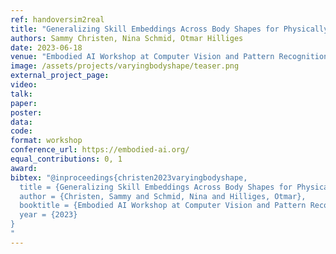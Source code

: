 ```yaml
---
ref: handoversim2real
title: "Generalizing Skill Embeddings Across Body Shapes for Physically Simulated Characters"
authors: Sammy Christen, Nina Schmid, Otmar Hilliges
date: 2023-06-18
venue: "Embodied AI Workshop at Computer Vision and Pattern Recognition (EAI)"
image: /assets/projects/varyingbodyshape/teaser.png
external_project_page: 
video: 
talk: 
paper: 
poster: 
data: 
code: 
format: workshop
conference_url: https://embodied-ai.org/
equal_contributions: 0, 1 
award: 
bibtex: "@inproceedings{christen2023varyingbodyshape,
  title = {Generalizing Skill Embeddings Across Body Shapes for Physically Simulated Characters},
  author = {Christen, Sammy and Schmid, Nina and Hilliges, Otmar},
  booktitle = {Embodied AI Workshop at Computer Vision and Pattern Recognition},
  year = {2023}
}
"
---
```

